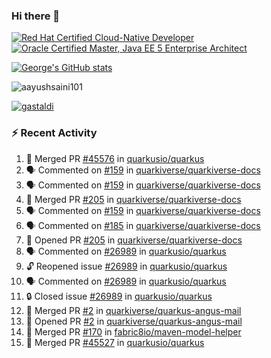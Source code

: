 ### Hi there 👋

<!--START_SECTION:badges-->
[![Red Hat Certified Cloud-Native Developer](https://images.credly.com/size/110x110/images/12ef4e4e-3d8d-4caf-9ab1-858c5bcb9619/image.png)](http://www.credly.com/badges/b6402e31-0894-48e6-b488-e2e551dcc809 "Red Hat Certified Cloud-Native Developer")
[![Oracle Certified Master, Java EE 5 Enterprise Architect](https://images.credly.com/size/110x110/images/1fa3549c-674c-4779-b3d6-d7d64eac2c23/Oracle-Certification-badge_OC-Master.png)](http://www.credly.com/badges/2565574e-b81d-410e-ab7d-24666ddcbe00 "Oracle Certified Master, Java EE 5 Enterprise Architect")
<!--END_SECTION:badges-->

[![George's GitHub stats](https://github-readme-stats.vercel.app/api?username=gastaldi&show=reviews,prs_merged&hide=contribs,prs&theme=transparent&show_icons=true)](https://github.com/anuraghazra/github-readme-stats)

<p align="left"> <img src="https://komarev.com/ghpvc/?username=gastaldi&label=Profile%20views&color=0e75b6&style=for-the-badge" alt="aayushsaini101" /> </p>

<p align="left"> <a href="https://github.com/ryo-ma/github-profile-trophy"><img src="https://github-profile-trophy.vercel.app/?username=gastaldi" alt="gastaldi" /></a> </p>

### :zap: Recent Activity

<!--START_SECTION:activity-->
1. 🎉 Merged PR [#45576](https://github.com/quarkusio/quarkus/pull/45576) in [quarkusio/quarkus](https://github.com/quarkusio/quarkus)
2. 🗣 Commented on [#159](https://github.com/quarkiverse/quarkiverse-docs/pull/159#issuecomment-2590276704) in [quarkiverse/quarkiverse-docs](https://github.com/quarkiverse/quarkiverse-docs)
3. 🗣 Commented on [#159](https://github.com/quarkiverse/quarkiverse-docs/pull/159#issuecomment-2590274284) in [quarkiverse/quarkiverse-docs](https://github.com/quarkiverse/quarkiverse-docs)
4. 🎉 Merged PR [#205](https://github.com/quarkiverse/quarkiverse-docs/pull/205) in [quarkiverse/quarkiverse-docs](https://github.com/quarkiverse/quarkiverse-docs)
5. 🗣 Commented on [#159](https://github.com/quarkiverse/quarkiverse-docs/pull/159#issuecomment-2590209661) in [quarkiverse/quarkiverse-docs](https://github.com/quarkiverse/quarkiverse-docs)
6. 🗣 Commented on [#185](https://github.com/quarkiverse/quarkiverse-docs/pull/185#issuecomment-2590193042) in [quarkiverse/quarkiverse-docs](https://github.com/quarkiverse/quarkiverse-docs)
7. 💪 Opened PR [#205](https://github.com/quarkiverse/quarkiverse-docs/pull/205) in [quarkiverse/quarkiverse-docs](https://github.com/quarkiverse/quarkiverse-docs)
8. 🗣 Commented on [#26989](https://github.com/quarkusio/quarkus/issues/26989#issuecomment-2590037499) in [quarkusio/quarkus](https://github.com/quarkusio/quarkus)
9. 🔓 Reopened issue [#26989](https://github.com/quarkusio/quarkus/issues/26989) in [quarkusio/quarkus](https://github.com/quarkusio/quarkus)
10. 🗣 Commented on [#26989](https://github.com/quarkusio/quarkus/issues/26989#issuecomment-2590035189) in [quarkusio/quarkus](https://github.com/quarkusio/quarkus)
11. 🔒 Closed issue [#26989](https://github.com/quarkusio/quarkus/issues/26989) in [quarkusio/quarkus](https://github.com/quarkusio/quarkus)
12. 🎉 Merged PR [#2](https://github.com/quarkiverse/quarkus-angus-mail/pull/2) in [quarkiverse/quarkus-angus-mail](https://github.com/quarkiverse/quarkus-angus-mail)
13. 💪 Opened PR [#2](https://github.com/quarkiverse/quarkus-angus-mail/pull/2) in [quarkiverse/quarkus-angus-mail](https://github.com/quarkiverse/quarkus-angus-mail)
14. 🎉 Merged PR [#170](https://github.com/fabric8io/maven-model-helper/pull/170) in [fabric8io/maven-model-helper](https://github.com/fabric8io/maven-model-helper)
15. 🎉 Merged PR [#45527](https://github.com/quarkusio/quarkus/pull/45527) in [quarkusio/quarkus](https://github.com/quarkusio/quarkus)
<!--END_SECTION:activity-->
